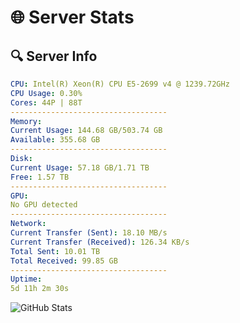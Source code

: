 # 🌐 Server Stats
## 🔍 Server Info
```yaml
CPU: Intel(R) Xeon(R) CPU E5-2699 v4 @ 1239.72GHz
CPU Usage: 0.30%
Cores: 44P | 88T
-----------------------------------
Memory:
Current Usage: 144.68 GB/503.74 GB
Available: 355.68 GB
-----------------------------------
Disk:
Current Usage: 57.18 GB/1.71 TB
Free: 1.57 TB
-----------------------------------
GPU:
No GPU detected
-----------------------------------
Network:
Current Transfer (Sent): 18.10 MB/s
Current Transfer (Received): 126.34 KB/s
Total Sent: 10.01 TB
Total Received: 99.85 GB
-----------------------------------
Uptime:
5d 11h 2m 30s
```
![GitHub Stats](https://img.shields.io/badge/Updated-2025-03-13_08:25:19-blue)